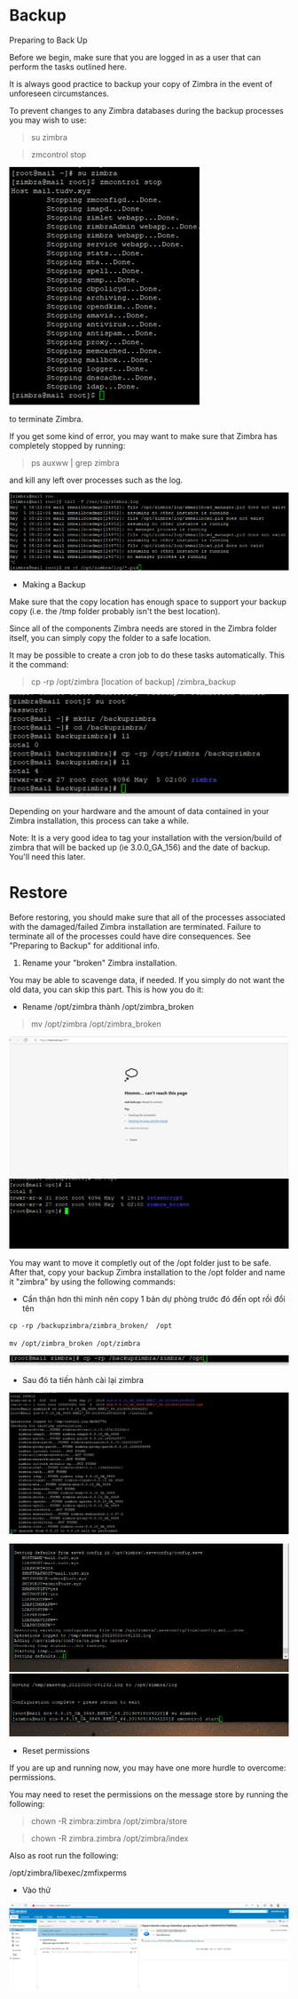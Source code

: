 # Backup
Preparing to Back Up

Before we begin, make sure that you are logged in as a user that can perform the tasks outlined here.


It is always good practice to backup your copy of Zimbra in the event of unforeseen circumstances.

To prevent changes to any Zimbra databases during the backup processes you may wish to use:

>su zimbra

>zmcontrol stop

<img src="imgservices/826.png">

to terminate Zimbra.


If you get some kind of error, you may want to make sure that Zimbra has completely stopped by running:

>ps auxww | grep zimbra

and kill any left over processes such as the log.



<img src="imgservices/829.png">

- Making a Backup

Make sure that the copy location has enough space to support your backup copy (i.e. the /tmp folder probably isn't the best location).


Since all of the components Zimbra needs are stored in the Zimbra folder itself, you can simply copy the folder to a safe location.

It may be possible to create a cron job to do these tasks automatically. This it the command:

>cp -rp /opt/zimbra [location of backup]   /zimbra_backup

<img src="imgservices/830.png">

Depending on your hardware and the amount of data contained in your Zimbra installation, this process can take a while.

Note: It is a very good idea to tag your installation with the version/build of zimbra that will be backed up (ie 3.0.0_GA_156) and the date of backup. You'll need this later.



# Restore

Before restoring, you should make sure that all of the processes associated with the damaged/failed Zimbra installation are terminated. Failure to terminate all of the processes could have dire consequences. See "Preparing to Backup" for additional info.


1) Rename your "broken" Zimbra installation.

You may be able to scavenge data, if needed. If you simply do not want the old data, you can skip this part. This is how you do it:

- Rename /opt/zimbra thành /opt/zimbra_broken

>mv /opt/zimbra      /opt/zimbra_broken

<img src="imgservices/831.png">

<img src="imgservices/832.png">

You may want to move it completly out of the /opt folder just to be safe. After that, copy your backup Zimbra installation to the /opt folder and name it "zimbra" by using the following commands:

- Cẩn thận hơn thì mình nên copy 1 bản  dự phòng trước đó đến opt rồi đổi tên


```
cp -rp /backupzimbra/zimbra_broken/  /opt

mv /opt/zimbra_broken /opt/zimbra

```


<img src="imgservices/834.png">

- Sau đó ta tiến hành cài lại zimbra

<img src="imgservices/835.png">


>
<img src="imgservices/836.png">

<img src="imgservices/837.png">

- Reset permissions

If you are up and running now, you may have one more hurdle to overcome: permissions.

You may need to reset the permissions on the message store by running the following:

>chown -R zimbra:zimbra /opt/zimbra/store

>chown -R zimbra.zimbra /opt/zimbra/index

Also as root run the following:

/opt/zimbra/libexec/zmfixperms

- Vào thử

<img src="imgservices/838.png">